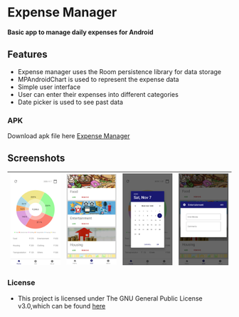 # Expense Manager
**Basic app to manage daily expenses for Android**

## Features
* Expense manager uses the Room persistence library for data storage
* MPAndroidChart is used to represent the expense data
* Simple user interface
* User can enter their expenses into different categories
* Date picker is used to see past data

### APK
Download apk file here [Expense Manager](https://github.com/Sureshb97/Expense-Manager/releases/download/v1.0.2/app-release.apk )

## Screenshots
| <img src="Screenshots/Screenshot_1.png" width="200"/>| <img src="Screenshots/Screenshot_2.png" width="200"/>| <img src="Screenshots/Screenshot_3.png" width="200"/>| <img src="Screenshots/Screenshot_4.png" width="200"/>|
|:---:|:---:|:---:|:---:|

### License

* This project is licensed under The GNU General Public License v3.0,which can be found [here](https://github.com/Sureshb97/Expense-Manager/blob/master/LICENSE.md)
 
